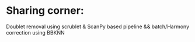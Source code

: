 # Sharing corner: 

Doublet removal using scrublet & ScanPy based pipeline && batch/Harmony correction using BBKNN
